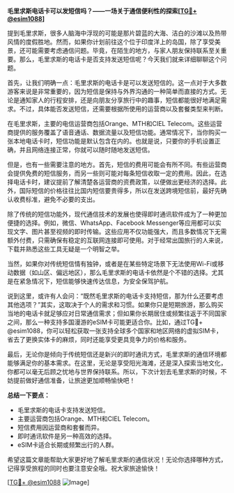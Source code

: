 **毛里求斯电话卡可以发短信吗？——一场关于通信便利性的探索[[TG💪+ @esim1088](https://t.me/s/esim1088)]**

提到毛里求斯，很多人脑海中浮现的可能是那片碧蓝的大海、洁白的沙滩以及热带风情的度假胜地。然而，如果你计划前往这个位于印度洋上的岛国，除了享受美景，还可能需要考虑通信问题。毕竟，在陌生的地方，与家人朋友保持联系至关重要。那么，毛里求斯的电话卡是否支持发送短信呢？今天我们就来详细聊聊这个问题。

首先，让我们明确一点：毛里求斯的电话卡是可以发送短信的。这一点对于大多数游客来说是非常重要的，因为短信是保持与外界沟通的一种简单而直接的方式。无论是通知家人的行程安排，还是向朋友分享旅行中的趣事，短信都能很好地满足需求。不过，具体能否发送短信，还需要根据所使用的运营商以及套餐类型来判断。

在毛里求斯，主要的电信运营商包括Orange、MTH和CIEL Telecom。这些运营商提供的服务覆盖了语音通话、数据流量以及短信功能。通常情况下，当你购买一张本地电话卡时，短信功能是默认包含在内的。也就是说，只要你的手机设置正确，并且网络连接正常，你就可以随时随地发送短信。

但是，也有一些需要注意的地方。首先，短信的费用可能会有所不同。有些运营商会提供免费的短信服务，而另一些则可能对每条短信收取一定的费用。因此，在选择电话卡时，建议提前了解清楚各运营商的资费政策，以便做出更经济的选择。此外，国际短信的价格往往比国内短信要贵得多，所以在发送跨境短信前，最好先确认收费标准，避免不必要的支出。

除了传统的短信功能外，现代通信技术的发展也使得即时通讯软件成为了一种更加便捷的选择。例如，微信、WhatsApp、Facebook Messenger等应用都可以实现文字、图片甚至视频的即时传输。这些应用不仅功能强大，而且多数情况下无需额外付费，只需确保有稳定的互联网连接即可使用。对于经常出国旅行的人来说，下载并熟悉这些工具无疑是一个明智之举。

当然，如果你对传统短信情有独钟，或者是在某些特定场景下无法使用Wi-Fi或移动数据（如山区、偏远地区），那么毛里求斯的电话卡依然是个不错的选择。尤其是在紧急情况下，短信能够快速传达信息，为安全保驾护航。

说到这里，或许有人会问：“既然毛里求斯的电话卡支持短信，那为什么还要考虑其他选项？”其实，这取决于个人的需求和习惯。如果你只是短期旅游，那么购买当地的电话卡就足够应对日常通信需求；但如果你长期居住或频繁往返于不同国家之间，那么一种支持多国漫游的eSIM卡可能更适合你。比如，通过TG💪+ @esim1088，你可以轻松获取一张支持全球多个国家和地区网络的虚拟SIM卡，省去了更换实体卡的麻烦，同时还能享受更具竞争力的价格和服务。

最后，无论你是倾向于传统短信还是新兴的即时通讯方式，毛里求斯的通信环境都能够满足你的基本需求。在这里，无论是享受阳光海滩，还是深入探索当地文化，你都可以毫无后顾之忧地与世界保持联系。所以，下次计划去毛里求斯的时候，不妨提前做好通信准备，让旅途更加顺畅愉快吧！

**总结一下要点：**
- 毛里求斯的电话卡支持发送短信。
- 主要运营商包括Orange、MTH和CIEL Telecom。
- 短信费用因运营商和套餐而异。
- 即时通讯软件是另一种高效的选择。
- eSIM卡适合长期或频繁出行的人群。

希望这篇文章能帮助大家更好地了解毛里求斯的通信状况！无论你选择哪种方式，记得享受旅程的同时也要注意安全哦。祝大家旅途愉快！

[[TG💪+ @esim1088](https://t.me/s/esim1088) ![Image](https://i.postimg.cc/4NQfJmqS/Snipaste-2025-05-13-00-14-12.png)]